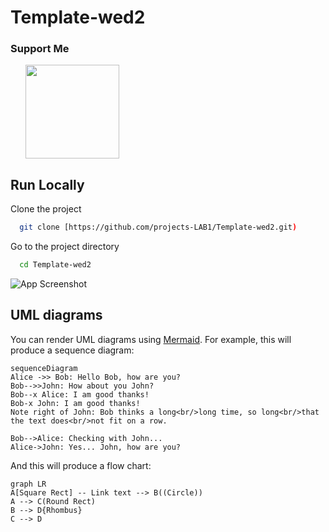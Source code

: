 # Template-wed2
### Support Me

<ul style="list-style-type: none; margin: 0;">

<li style="display: inline-block; margin-right: 0.25rem;"><a href="https://www.buymeacoffee.com/xateeeiun0"><img src="https://cdn.buymeacoffee.com/buttons/v2/default-yellow.png" width="150"/></a></li>

</ul>

## Run Locally
Clone the project

```bash
  git clone [https://github.com/projects-LAB1/Template-wed2.git)
```
Go to the project directory

```bash
  cd Template-wed2
```

![App Screenshot](https://i.pinimg.com/736x/53/38/5c/53385c7abf608b5b3359e3eda8f1d0c5.jpg)
## UML diagrams

You can render UML diagrams using [Mermaid](https://mermaidjs.github.io/). For example, this will produce a sequence diagram:

```mermaid
sequenceDiagram
Alice ->> Bob: Hello Bob, how are you?
Bob-->>John: How about you John?
Bob--x Alice: I am good thanks!
Bob-x John: I am good thanks!
Note right of John: Bob thinks a long<br/>long time, so long<br/>that the text does<br/>not fit on a row.

Bob-->Alice: Checking with John...
Alice->John: Yes... John, how are you?
```

And this will produce a flow chart:

```mermaid
graph LR
A[Square Rect] -- Link text --> B((Circle))
A --> C(Round Rect)
B --> D{Rhombus}
C --> D
```
